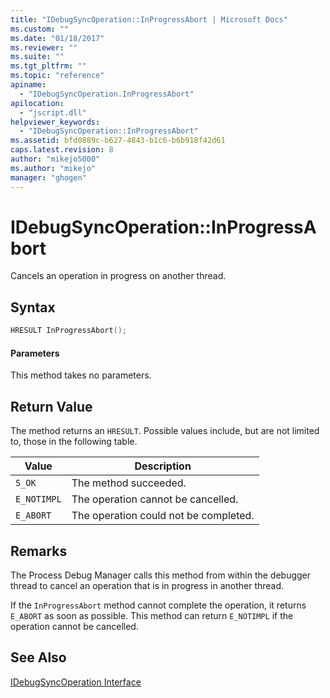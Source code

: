 ```yaml
---
title: "IDebugSyncOperation::InProgressAbort | Microsoft Docs"
ms.custom: ""
ms.date: "01/18/2017"
ms.reviewer: ""
ms.suite: ""
ms.tgt_pltfrm: ""
ms.topic: "reference"
apiname: 
  - "IDebugSyncOperation.InProgressAbort"
apilocation: 
  - "jscript.dll"
helpviewer_keywords: 
  - "IDebugSyncOperation::InProgressAbort"
ms.assetid: bfd0889c-b627-4843-b1c6-b6b918f42d61
caps.latest.revision: 8
author: "mikejo5000"
ms.author: "mikejo"
manager: "ghogen"
---
```

# IDebugSyncOperation::InProgressAbort
Cancels an operation in progress on another thread.  
  
## Syntax  
  
```cpp
HRESULT InProgressAbort();  
```  
  
#### Parameters  
 This method takes no parameters.  
  
## Return Value  
 The method returns an `HRESULT`. Possible values include, but are not limited to, those in the following table.  
  
|Value|Description|  
|-----------|-----------------|  
|`S_OK`|The method succeeded.|  
|`E_NOTIMPL`|The operation cannot be cancelled.|  
|`E_ABORT`|The operation could not be completed.|  
  
## Remarks  
 The Process Debug Manager calls this method from within the debugger thread to cancel an operation that is in progress in another thread.  
  
 If the `InProgressAbort` method cannot complete the operation, it returns `E_ABORT` as soon as possible. This method can return `E_NOTIMPL` if the operation cannot be cancelled.  
  
## See Also  
 [IDebugSyncOperation Interface](../../winscript/reference/idebugsyncoperation-interface.md)